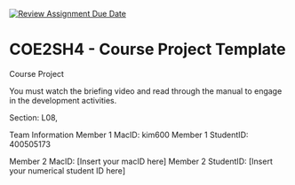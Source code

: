 [![Review Assignment Due Date](https://classroom.github.com/assets/deadline-readme-button-22041afd0340ce965d47ae6ef1cefeee28c7c493a6346c4f15d667ab976d596c.svg)](https://classroom.github.com/a/mLqiHWLE)
# COE2SH4 - Course Project Template
Course Project

You must watch the briefing video and read through the manual to engage in the development activities.


Section: L08, 

Team Information
Member 1 MacID: kim600
Member 1 StudentID: 400505173

Member 2 MacID: [Insert your macID here]
Member 2 StudentID: [Insert your numerical student ID here]
